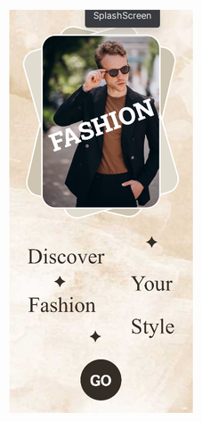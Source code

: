 ![image alt](https://github.com/JAYYADAV077/Ecommerce-App/blob/main/Screenshot%202025-07-24%20201246.png?raw=true)

